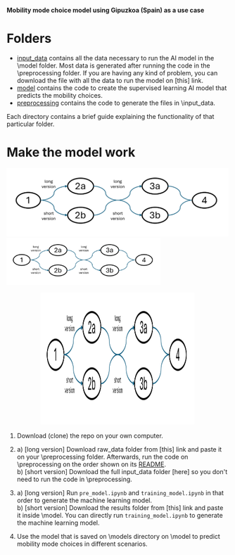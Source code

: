 **Mobility mode choice model using Gipuzkoa (Spain) as a use case**

# Folders
- [input_data](https://github.com/Inigo-Azcarate/CSLG_ModeChoice/tree/main/input_data) contains all the data necessary to run the AI model in the \model folder. Most data is generated after running the code in the \preprocessing folder. If you are having any kind of problem, you can download the file with all the data to run the model on [this] link.
- [model](https://github.com/Inigo-Azcarate/CSLG_ModeChoice/tree/main/model) contains the code to create the supervised learning AI model that predicts the mobility choices. 
- [preprocessing](https://github.com/Inigo-Azcarate/CSLG_ModeChoice/tree/main/preprocessing) contains the code to generate the files in \input_data.

Each directory contains a brief guide explaining the functionality of that particular folder.

# Make the model work

![](/images/work_flow.png)
<img src="/images/work_flow.png" width="350" />
<div style="text-align: center;">
    <img src="/images/work_flow.png" width="350" height="300" /> <!-- Adjust the width as needed -->
</div>

1. Download (clone) the repo on your own computer.

2. a) [long version]  Download raw_data folder from [this] link and paste it on your \preprocessing folder. Afterwards, run the code on \preprocessing on the order shown on its [README](https://github.com/Inigo-Azcarate/CSLG_ModeChoice/tree/main/preprocessing).  
   b) [short version] Download the full input_data folder [here] so you don't need to run the code in \preprocessing.

3. a) [long version]  Run `pre_model.ipynb` and `training_model.ipynb` in that order to generate the machine learning model.  
   b) [short version] Download the results folder from [this] link and paste it inside \model. You can directly run `training_model.ipynb` to generate the machine learning model.

4. Use the model that is saved on \models directory on \model to predict mobility mode choices in different scenarios. 



